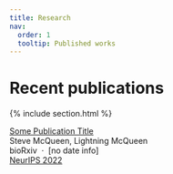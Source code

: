 ```yaml
---
title: Research
nav:
  order: 1
  tooltip: Published works
---
```


# <i class="fas fa-microscope"></i>Recent publications


{% include section.html %}
<div class="citation_title">
      <a href="biorxiv.org/1234">
        Some Publication Title
      </a>
    </div><div class="citation_authors truncate" tabindex="0">
      Steve McQueen, Lightning McQueen
    </div><div class="citation_details">
      bioRxiv&nbsp; · &nbsp;[no date info]
    </div><div class="tags" data-link="https://goallabuci.github.io/research/"><a href="https://goallabuci.github.io/research/?search=&quot;tag: NeurIPS 2022&quot;" class="tag" data-tooltip="Show items with the tag &quot;NeurIPS 2022&quot;">NeurIPS 2022</a></div>
